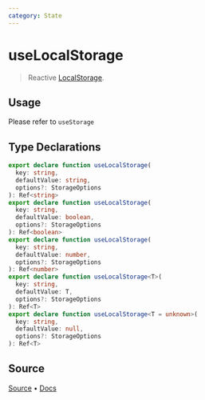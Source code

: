 ```yaml
---
category: State
---
```


# useLocalStorage

> Reactive [LocalStorage](https://developer.mozilla.org/en-US/docs/Web/API/Window/localStorage). 

## Usage

Please refer to `useStorage`


<!--FOOTER_STARTS-->
## Type Declarations

```typescript
export declare function useLocalStorage(
  key: string,
  defaultValue: string,
  options?: StorageOptions
): Ref<string>
export declare function useLocalStorage(
  key: string,
  defaultValue: boolean,
  options?: StorageOptions
): Ref<boolean>
export declare function useLocalStorage(
  key: string,
  defaultValue: number,
  options?: StorageOptions
): Ref<number>
export declare function useLocalStorage<T>(
  key: string,
  defaultValue: T,
  options?: StorageOptions
): Ref<T>
export declare function useLocalStorage<T = unknown>(
  key: string,
  defaultValue: null,
  options?: StorageOptions
): Ref<T>
```

## Source

[Source](https://github.com/antfu/vueuse/blob/master/packages/core/useLocalStorage/index.ts) • [Docs](https://github.com/antfu/vueuse/blob/master/packages/core/useLocalStorage/index.md)


<!--FOOTER_ENDS-->